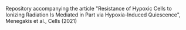 Repository accompanying the article "Resistance of Hypoxic Cells to Ionizing Radiation Is Mediated in Part via Hypoxia-Induced Quiescence", Menegakis et al., Cells (2021)
